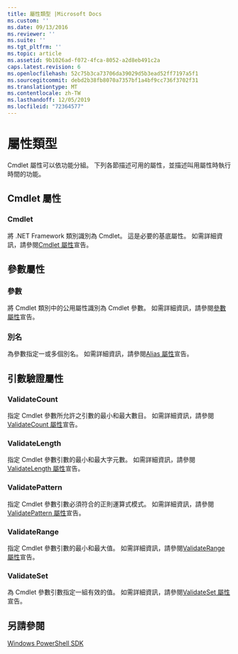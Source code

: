 ```yaml
---
title: 屬性類型 |Microsoft Docs
ms.custom: ''
ms.date: 09/13/2016
ms.reviewer: ''
ms.suite: ''
ms.tgt_pltfrm: ''
ms.topic: article
ms.assetid: 9b1026ad-f072-4fca-8052-a2d8eb491c2a
caps.latest.revision: 6
ms.openlocfilehash: 52c75b3ca73706da39029d5b3ead52ff7197a5f1
ms.sourcegitcommit: debd2b38fb8070a7357bf1a4bf9cc736f3702f31
ms.translationtype: MT
ms.contentlocale: zh-TW
ms.lasthandoff: 12/05/2019
ms.locfileid: "72364577"
---
```

# <a name="attribute-types"></a>屬性類型

Cmdlet 屬性可以依功能分組。
下列各節描述可用的屬性，並描述叫用屬性時執行時間的功能。

## <a name="cmdlet-attributes"></a>Cmdlet 屬性

### <a name="cmdlet"></a>Cmdlet

將 .NET Framework 類別識別為 Cmdlet。
這是必要的基底屬性。
如需詳細資訊，請參閱[Cmdlet 屬性](./cmdlet-attribute-declaration.md)宣告。

## <a name="parameter-attributes"></a>參數屬性

### <a name="parameter"></a>參數

將 Cmdlet 類別中的公用屬性識別為 Cmdlet 參數。
如需詳細資訊，請參閱[參數屬性](./parameter-attribute-declaration.md)宣告。

### <a name="alias"></a>別名

為參數指定一或多個別名。
如需詳細資訊，請參閱[Alias 屬性](./alias-attribute-declaration.md)宣告。

## <a name="argument-validation-attributes"></a>引數驗證屬性

### <a name="validatecount"></a>ValidateCount

指定 Cmdlet 參數所允許之引數的最小和最大數目。
如需詳細資訊，請參閱[ValidateCount 屬性](./validatecount-attribute-declaration.md)宣告。

### <a name="validatelength"></a>ValidateLength

指定 Cmdlet 參數引數的最小和最大字元數。
如需詳細資訊，請參閱[ValidateLength 屬性](./validatelength-attribute-declaration.md)宣告。

### <a name="validatepattern"></a>ValidatePattern

指定 Cmdlet 參數引數必須符合的正則運算式模式。
如需詳細資訊，請參閱[ValidatePattern 屬性](./validatepattern-attribute-declaration.md)宣告。

### <a name="validaterange"></a>ValidateRange

指定 Cmdlet 參數引數的最小和最大值。
如需詳細資訊，請參閱[ValidateRange 屬性](./validaterange-attribute-declaration.md)宣告。

### <a name="validateset"></a>ValidateSet

為 Cmdlet 參數引數指定一組有效的值。
如需詳細資訊，請參閱[ValidateSet 屬性](./validateset-attribute-declaration.md)宣告。

## <a name="see-also"></a>另請參閱

[Windows PowerShell SDK](../windows-powershell-reference.md)
